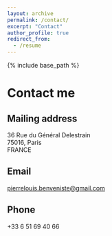 ```yaml
---
layout: archive
permalink: /contact/
excerpt: "Contact"
author_profile: true
redirect_from:
  - /resume
---
```


{% include base_path %}

Contact me 
=====

## Mailing address

  36 Rue du Général Delestrain <br/>
  75016, Paris <br/>
   FRANCE
   
## Email

  pierrelouis.benveniste@gmail.com
  
## Phone 

  +33 6 51 69 40 66

    
